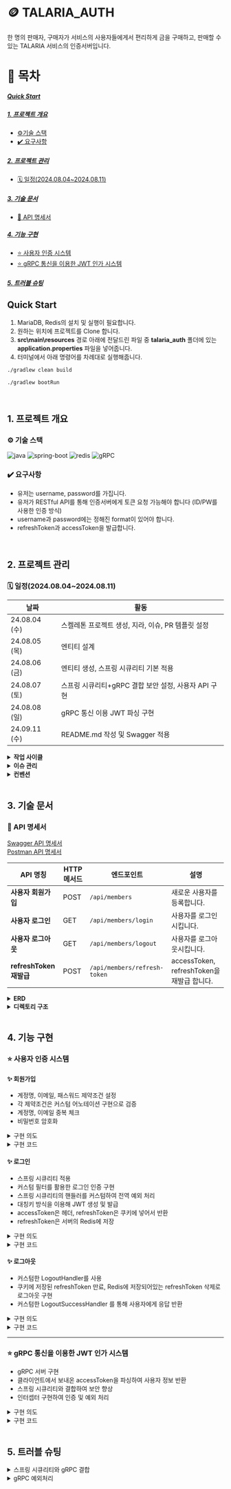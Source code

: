 # 🪙 TALARIA_AUTH

한 명의 판매자, 구매자가 서비스의 사용자들에게서 편리하게 금을 구매하고, 판매할 수 있는 TALARIA 서비스의 인증서버입니다. 

# 📑 목차
##### [Quick Start](#quick-start)
##### [1. 프로젝트 개요](#1-프로젝트-개요)
 - [⚙️기술 스택](#️-기술-스택)
 - [✔️ 요구사항](#️-요구사항)
##### [2. 프로젝트 관리](#2-프로젝트-관리)
 - [🗓️ 일정(2024.08.04~2024.08.11)](#️-일정2024080420240811)
##### [3. 기술 문서](#3-기술-문서)
 - [📄 API 명세서](#-api-명세서)
##### [4. 기능 구현](#4-기능-구현)
 - [⭐ 사용자 인증 시스템](#-사용자-인증-시스템)
 - [⭐ gRPC 통신을 이용한 JWT 인가 시스템](#-grpc-통신을-이용한-jwt-인가-시스템)
##### [5. 트러블 슈팅](#5-트러블-슈팅)

## Quick Start

1. MariaDB, Redis의 설치 및 실행이 필요합니다.
2. 원하는 위치에 프로젝트를 Clone 합니다.
3. **src\main\resources** 경로 아래에 전달드린 파일 중 **talaria_auth** 폴더에 있는 **application.properties** 파일을 넣어줍니다.
4. 터미널에서 아래 명령어를 차례대로 실행해줍니다. </br>

```bash
./gradlew clean build

./gradlew bootRun
```

</br>

## 1. 프로젝트 개요

### ⚙️ 기술 스택
![java](https://img.shields.io/badge/Java-17-blue?logo=java)
![spring-boot](https://img.shields.io/badge/SpringBoot-3.3.3-6DB33F?logo=springboot)
![redis](https://img.shields.io/badge/Redis-7.4.0-FF4438)
![gRPC](https://img.shields.io/badge/gRPC-1.66.0-254c5b)

### ✔️ 요구사항

- 유저는 username, password를 가집니다.
- 유저가 RESTful API를 통해 인증서버에게 토큰 요청 가능해야 합니다 (ID/PW를 사용한 인증 방식)
- username과 password에는 정해진 format이 있어야 합니다.
- refreshToken과 accessToken을 발급합니다.

</br>

## 2. 프로젝트 관리

### 🗓️ 일정(2024.08.04~2024.08.11)

| 날짜 | 활동 |
| --- | --- |
| 24.08.04 (수) | 스켈레톤 프로젝트 생성, 지라, 이슈, PR 템플릿 설정 |
| 24.08.05 (목) | 엔티티 설계 |
| 24.08.06 (금) | 엔티티 생성, 스프링 시큐리티 기본 적용 |
| 24.08.07 (토) | 스프링 시큐리티+gRPC 결합 보안 설정, 사용자 API 구현 |
| 24.08.08 (일) | gRPC 통신 이용 JWT 파싱 구현 |
| 24.09.11 (수) | README.md 작성 및 Swagger 적용 |

<details>
<summary><strong>작업 사이클</strong></summary>

1. 이슈 생성
2. 브랜치 생성
3. 코드 작성
4. PR 생성
5. dev 브랜치로 Merge
</details>

<details>
<summary><strong>이슈 관리</strong></summary>
<img src=https://github.com/user-attachments/assets/a5341be5-1de7-433c-9e00-e6621f169dcf>
</details>

<details>
<summary><strong>컨벤션</strong></summary>

- **Branch**
    - **전략**

      | Branch Type | Description |
      | --- | --- |
      | `dev` | 주요 개발 branch, `main`으로 merge 전 거치는 branch |
      | `feature` | 할 일 issue 등록 후 branch 생성 및 작업 |

    - **네이밍**
        - `{header}/#{issue number}`
        - 예) `feat/#1`

- **커밋 메시지 규칙**
    ```bash
    > [HEADER] : 기능 요약
    
    - [CHORE]: 내부 파일 수정
    - [FEAT] : 새로운 기능 구현
    - [ADD] : FEAT 이외의 부수적인 코드 추가, 라이브러리 추가, 새로운 파일 생성 시
    - [FIX] : 코드 수정, 버그, 오류 해결
    - [DEL] : 쓸모없는 코드 삭제
    - [DOCS] : README나 WIKI 등의 문서 개정
    - [MOVE] : 프로젝트 내 파일이나 코드의 이동
    - [RENAME] : 파일 이름의 변경
    - [MERGE]: 다른 브렌치를 merge하는 경우
    - [STYLE] : 코드가 아닌 스타일 변경을 하는 경우
    - [INIT] : Initial commit을 하는 경우
    - [REFACTOR] : 로직은 변경 없는 클린 코드를 위한 코드 수정
    
    ex) [FEAT] 게시글 목록 조회 API 구현
    ex) [FIX] 내가 작성하지 않은 리뷰 볼 수 있는 버그 해결
    ```

- **Issue**
    ```bash
    ⭐️ Description
    <!-- 진행할 작업을 설명해주세요 -->
    
    ⭐️ To-do
    <!-- 작업을 수행하기 위해 해야할 태스크를 작성해주세요 -->
    [ ] todo1
    
    ⭐️ ETC
    <!-- 특이사항 및 예정 개발 일정을 작성해주세요 -->
    ```

- **PR**
  - **규칙**
    - branch 작업 완료 후 PR 보내기
    - 항상 local에서 충돌 해결 후 remote에 올리기
    - 충돌 확인 후 문제 없으면 merge
    -  merge
    ```bash
        > [MERGE] {브랜치이름}/{#이슈번호}
        ex) [MERGE] setting/#1
    ```
  - **Template**
    ```bash
    ⭐️ Description
    <!-- 진행할 작업을 설명해주세요 -->
    
    ⭐️ To-do
    <!-- 작업을 수행하기 위해 해야할 태스크를 작성해주세요 -->
    [ ] todo1
    
    ⭐️ ETC
    <!-- 특이사항 및 예정 개발 일정을 작성해주세요 -->
    ```
</details>

</br>

## 3. 기술 문서

### 📄 API 명세서

[Swagger API 명세서](http://localhost:8888/swagger-ui/index.html#/) </br>
[Postman API 명세서](https://documenter.getpostman.com/view/37810011/2sAXqmB5i8)

| API 명칭 | HTTP 메서드 | 엔드포인트 | 설명 |
| --- | --- | --- | --- |
| **사용자 회원가입** | POST | `/api/members` | 새로운 사용자를 등록합니다. |
| **사용자 로그인** | GET | `/api/members/login` | 사용자를 로그인시킵니다. |
| **사용자 로그아웃** | GET | `/api/members/logout`  | 사용자를 로그아웃시킵니다. |
| **refreshToken 재발급** | POST | `/api/members/refresh-token` | accessToken, refreshToken을 재발급 합니다. |

<details>
<summary><strong>ERD</strong></summary>
<img src=https://github.com/user-attachments/assets/40885a58-7c7b-4dee-a54e-5226e96301f7>
</details>

<details>
<summary><strong>디렉토리 구조</strong></summary>

```bash
├─main
│  ├─java
│  │  └─com
│  │      └─yonyk
│  │          └─talaria
│  │              └─auth
│  │                  │  TalariaAuthApplication.java
│  │                  │
│  │                  ├─common
│  │                  │  ├─anotation
│  │                  │  │  │  ValidMemberName.java
│  │                  │  │  │  ValidPassword.java
│  │                  │  │  │
│  │                  │  │  └─validator
│  │                  │  │          MemberNameValidator.java
│  │                  │  │          PasswordValidator.java
│  │                  │  │
│  │                  │  ├─config
│  │                  │  │      GrpcSecurityConfig.java
│  │                  │  │      SpringSecurityConfig.java
│  │                  │  │      SwaggerConfig.java
│  │                  │  │
│  │                  │  ├─security
│  │                  │  │  ├─details
│  │                  │  │  │      PrincipalDetails.java
│  │                  │  │  │      PrincipalDetailsService.java
│  │                  │  │  │
│  │                  │  │  ├─filter
│  │                  │  │  │      AuthenticationFilter.java
│  │                  │  │  │
│  │                  │  │  ├─grpc
│  │                  │  │  │      AuthenticationService.java
│  │                  │  │  │      CustomGrpcAuthenticationReader.java
│  │                  │  │  │      CustomServerInterceptor.java
│  │                  │  │  │
│  │                  │  │  ├─handler
│  │                  │  │  │      CustomAccessDeniedHandler.java
│  │                  │  │  │      CustomLogoutHandler.java
│  │                  │  │  │      CustomLogoutSuccessHandler.java
│  │                  │  │  │      SecurityExceptionHandler.java
│  │                  │  │  │
│  │                  │  │  ├─record
│  │                  │  │  │      JwtRecord.java
│  │                  │  │  │
│  │                  │  │  ├─redis
│  │                  │  │  │      RefreshToken.java
│  │                  │  │  │      RefreshTokenRepository.java
│  │                  │  │  │
│  │                  │  │  └─util
│  │                  │  │          CookieProvider.java
│  │                  │  │          JwtProvider.java
│  │                  │  │
│  │                  │  └─swagger
│  │                  │          MemberControllerSwagger.java
│  │                  │
│  │                  ├─controller
│  │                  │  │  MemberController.java
│  │                  │  │
│  │                  │  ├─request
│  │                  │  │      LoginDTO.java
│  │                  │  │      RegisterDTO.java
│  │                  │  │
│  │                  │  └─response
│  │                  │          dummy.txt
│  │                  │
│  │                  ├─entity
│  │                  │  │  BaseEntity.java
│  │                  │  │  Member.java
│  │                  │  │
│  │                  │  └─enums
│  │                  │          MemberRole.java
│  │                  │
│  │                  ├─exception
│  │                  │  │  CustomException.java
│  │                  │  │  CustomExceptionHandler.java
│  │                  │  │
│  │                  │  └─exceptionType
│  │                  │          CommonExceptionType.java
│  │                  │          ExceptionType.java
│  │                  │          RegisterExceptionType.java
│  │                  │          SecurityExceptionType.java
│  │                  │
│  │                  ├─repository
│  │                  │      MemberRepository.java
│  │                  │
│  │                  └─service
│  │                          JwtService.java
│  │                          MemberService.java
│  │
│  ├─proto
│  │      auth.proto
│  │
│  └─resources
│          application.properties
│          application.yml
│
└─test
    └─java
        └─com
            └─yonyk
                └─talaria
                    └─auth
                            TalariaAuthApplicationTests.java
```

</details>

</br>

## 4. 기능 구현

### ⭐ 사용자 인증 시스템

#### ✨ 회원가입

- 계정명, 이메일, 패스워드 제약조건 설정
- 각 제약조건은 커스텀 어노테이션 구현으로 검증
- 계정명, 이메일 중복 체크
- 비밀번호 암호화

<details>
    <summary>구현 의도</summary>
    <div>
        <div><strong>계정명, 이메일, 패스워드 제약조건</strong></div>
        <div>코드 재상용성이 높고 간편하게 유효성 검증을 할 수 이는 @Valid 어노테이션을 활용하여 구현하였습니다. 계정명, 패스워드는 기존 어노테이션으로는 충분한 검증이 불가하다고 생각해 커스텀 어노테이션을 생성하여 적용하였습니다.</div>
    </div>
</details>
<details>
    <summary>구현 코드</summary>
    <div>
        <a href="https://github.com/yony-k/TALARIA-AUTH/tree/dev/src/main/java/com/yonyk/talaria/auth/common/anotation" target="_blank">어노테이션 패키지</a></br>
        <a href="https://github.com/yony-k/TALARIA-AUTH/blob/dev/src/main/java/com/yonyk/talaria/auth/controller/MemberController.java" target="_blank">회원가입: signUp 메소드</a></br>
    </div>
</details>

#### ✨ 로그인

- 스프링 시큐리티 적용
- 커스텀 필터를 활용한 로그인 인증 구현
- 스프링 시큐리티의 핸들러를 커스텀하여 전역 예외 처리
- 대칭키 방식을 이용해 JWT 생성 및 발급
- accessToken은 헤더, refreshToken은 쿠키에 넣어서 반환
- refreshToken은 서버의 Redis에 저장

<details>
    <summary>구현 의도</summary>
    <div>
        <div><strong>스프링 시큐리티</strong></div>
        <div>금을 판매하는 사이트인만큼 보안이 중요하다고 생각해서 스프링 시큐리티를 구현하였습니다. 비록 인증서버에서는 특별한 권한이 필요한 API는 없지만 인증서버가 확장될 수도 있고 사용자의 정보를 보관하는 서버이니 최대한 보안을 챙길수록 좋다고 생각합니다.</div>
        <div><strong>커스텀 필터</strong></div>
        <div>JWT를 발급해야하기 때문에 기존 form로그인 방식으로는 불가하다고 판단하여 커스텀 필터를 구현하여 로그인을 처리했습니다. 로그인 성공시/실패시 각각 다른 응답을 보낼 수 있기 때문에 더 유용하다고 생각했습니다.</div>
        <div><strong>대칭키 방식 JWT 생성</strong></div>
        <div>처음에는 인증서버, 자원서버가 나뉘어져있기 때문에 비대칭 방식을 이용하려고 했습니다. 하지만 gRPC 통신을 통한 인증은 인증서버에서 자원서버에서 보내 온 accessToken을 파싱하여 사용자 정보를 보내주는 형식으로 결국 한 서버 내에서 생성과 파싱이 이루어지기 때문에 굳이 비대칭 방식을 택할 필요가 없다고 생각해 대칭키 방식으로 구현했습니다.</div>
        <div><strong>refreshToken 발급</strong></div>
        <div>보안적으로 accessToken의 만료시간을 짧게 하고 refreshToken으로 재발급을 하는 편이 좋다고 생각해 refreshToken 발급하는 방식을 채택했습니다.</div>
        <div><strong>refreshToken을 Redis에 저장</strong></div>
        <div>aacessToken의 만료시간이 짧기 때문에 refreshToken을 이용한 재발급 요청이 그만큼 자주 발생하는데 그때마다 DB에 접근하는 것은 부담이 될 것 같아 상대적으로 접근이 쉽고 처리속도가 빠른 Redis에 저장하게 되었습니다.</div>
    </div>
</details>
<details>
    <summary>구현 코드</summary>
    <div>
        <a href="https://github.com/yony-k/TALARIA-AUTH/tree/dev/src/main/java/com/yonyk/talaria/auth/common/security" target="_blank">Spring Security 패키지</a></br>
    </div>
</details>

#### ✨ 로그아웃
- 커스텀한 LogoutHandler를 사용
- 쿠키에 저장된 refreshToken 만료, Redis에 저장되어있는 refreshToken 삭제로 로그아웃 구현
- 커스텀한 LogoutSuccessHandler 를 통해 사용자에게 응답 반환

<details>
    <summary>구현 의도</summary>
    <div>
        <div><strong>커스텀 필터</strong></div>
        <div>JWT 방식으로 로그인을 하기 때문에 서버와 클라이언트 양쪽에 사용자의 정보(refreshToken)가 남게되었습니다. 로그아웃 시 이 정보를 모두 지워줘야 맞다고 생각했고 이런 일을 처리하기 위해 존재하는 LogoutHandler를 커스텀하여 사용하게 됐습니다.</div>
    </div>
</details>
<details>
    <summary>구현 코드</summary>
    <div>
        <a href="https://github.com/yony-k/TALARIA-AUTH/blob/dev/src/main/java/com/yonyk/talaria/auth/common/security/handler/CustomLogoutHandler.java" target="_blank">CustomLogoutHandler</a></br>
        <a href="https://github.com/yony-k/TALARIA-AUTH/blob/dev/src/main/java/com/yonyk/talaria/auth/common/security/handler/CustomLogoutSuccessHandler.java" target="_blank">CustomLogoutSuccessHandler</a></br>
    </div>
</details>

---

### ⭐ gRPC 통신을 이용한 JWT 인가 시스템

- gRPC 서버 구현
- 클라이언트에서 보내온 accessToken을 파싱하여 사용자 정보 반환
- 스프링 시큐리티와 결합하여 보안 향상
- 인터셉터 구현하여 인증 및 예외 처리

<details>
    <summary>구현 의도</summary>
    <div>
        <div><strong>인터셉터 구현</strong></div>
        <div>스프링 시큐리티를 구현하니 gRPC 통신 또한 인증이 필수적이게 되었습니다. 이를 위해 필요한 클래스가 GrpcAuthenticationReader 였는데 여기서 발생하는 예외를 안전하게 처리하기 위해서 인터셉터를 구현했습니다.</div>
    </div>
</details>
<details>
    <summary>구현 코드</summary>
    <div>
        <a href="https://github.com/yony-k/TALARIA-AUTH/tree/dev/src/main/java/com/yonyk/talaria/auth/common/security/grpc" target="_blank">gRPC 패키지</a></br>
    </div>
</details>

</br>

## 5. 트러블 슈팅

<details>
    <summary>스프링 시큐리티와 gRPC 결합</summary>
    <div>
        <div><strong>문제상황</strong></div>
        <div>스프링 시큐리티 없이 기본 gRPC를 구현했을 때는 문제없이 돌아가던 서버가 스프링 시큐리티를 적용하자마자 오류가 발생했다. </div>
        <div><strong>원인</strong></div>
        <div>알고보니 스프링 시큐리티는 HTTP 기반 요청처리에 적합한 프레임워크고 gRPC는 HTTP/2 기반이기 때문에 스프링 시큐리티에서 gRPC를 사용하려면 추가적인 인증 로직이 필요했던 것이다.</div>
        <div><strong>해결</strong></div>
        <div>GrpcAuthenticationReader 라는 클래스가 이런 인증 로직을 처리하는 전용 클래스로 이 클래스를 구현하여 해결했다. 이 클래스는 gRPC 서버 호출 시 클라이언트로부터 전달된 메타데이터에서 정보를 읽어들여 스프링 시큐리티 컨택스트에 올릴 수 있는 인증 객체를 생성하는 역할을 한다.</div>
    </div>
</details>

<details>
    <summary>gRPC 예외처리</summary>
    <div>
        <div><strong>문제상황</strong></div>
        <div>GrpcAuthenticationReader 를 이용해서 인증객체를 생성할 때 JWT 파싱 과정을 거치는데 이때 꽤 많은 예외가 발생한다. 예외가 발생하면 클라이언트에게 인증 실패 메세지를 전송해야하는데 GrpcAuthenticationReader 내에서 처리하기에는 부적절해보였다.</div>
        <div><strong>해결</strong></div>
        <div>ServerInterceptor 라는 클래스는 gRPC로 서버로 오는 요청이나 서버에서 나가는 응답을 가로채어 적절한 처리를 하는 클래스인데 이 클래스에서는 클라이언트에 응답을 보내는 것도 간단하게 처리할 수 있다. 이걸 구현하여 이 안에서 GrpcAuthenticationReader 가 호출되게 하고 이때 예외가 발생하면 적절한 메세지가 클라이언트로 반환되도록 하였다.</div>
    </div>
</details>
